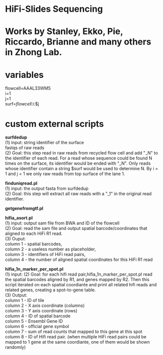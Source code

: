 # HiFi-Slides Sequencing


# Works by Stanley, Ekko, Pie, Riccardo, Brianne and many others in Zhong Lab.


# variables
flowcell=AAAL33WM5  
i=1  
j=1  
surf=$flowcell:$i:$j   

# custom external scripts


**surfdedup**  
(1) input: 
string identifier of the surface  
fastqs of raw reads  
(2) Goal: this step read in raw reads from recycled flow cell and add "_N" to the identifier of each read. For a read whose sequence could be found N times on the surface, its identifier would be ended with "_N". Only reads whose identifier contain a string $surf would be used to determine N. By i = 1 and j = 1 we only raw reads from top surface of the lane 1. 


**finduniqread.pl**  
(1) input: the output fasta from surfdedup  
(2) Goal: this step will extract all raw reads with a "_1" in the original read identifier. 

**getgenefromgtf.pl**  

**hifia_asort.pl**  
(1) input:  output sam file from BWA and ID of the flowcell  
(2) Goal: read the sam file and output spatial barcode/coordinates that aligned to each HiFi R1 read.  
(3) Ouput:   
column 1 - spatial barcodes,  
column 2 - a useless number as placeholder,  
column 3 - identifiers of HiFi read pairs,  
column 4 - the number of aligned spatial coordinates for this HiFi R1 read  


**hifia_1n_marker_per_spot.pl**  
(1) input: 
(2) Goal: for each hifi read pair,hifia_1n_marker_per_spot.pl read the spatial barcodes aligned by R1, and genes mapped by R2. Then this script iterated on each spatial coordiante and print all related hifi reads and related genes, creating a spot-to-gene table.  
(3) Output:  
column 1 - ID of tile  
column 2 - X axis coordinate (columns)  
column 3 - Y axis coordinate (rows)  
column 4 - ID of spatial barcode  
column 5 - Ensembl Gene ID  
column 6 - official gene symbol  
column 7 - sum of read counts that mapped to this gene at this spot  
column 8 - ID of Hifi read pair. (when multiple HiFi read pairs could be mapped to 1 gene at the same coordiante, one of them would be shown randomly)    